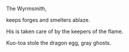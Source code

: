 The Wyrmsmith,

keeps forges and smelters ablaze.

His is taken care of by the keepers of the flame.

Kuo-toa stole the dragon egg, gray ghosts. 
